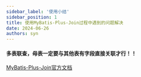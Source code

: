 ```yaml
---
sidebar_label: '使用小结'
sidebar_position: 1
title: 使用MyBatis-Plus-Join过程中遇到的问题解决
date: 2024-06-26
authors: syn
---
```


#### 多表联查，母表一定要与其他表有字段直接关联才行！！
<a href="https://mybatisplusjoin.com/pages/quickstart/js.html">MyBatis-Plus-Join官方文档</a>